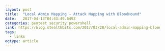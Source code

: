 ```yaml
---
layout: post 
title:  "Local Admin Mapping - Attack Mapping with BloodHound" 
date:   2017-04-13T04:43:49.649Z 
categories: pentest security powershell
link: https://blog.stealthbits.com/2017/03/20/local-admin-mapping-bloodhound/ 
tags:
  - links
ogtype: article 
---
```


